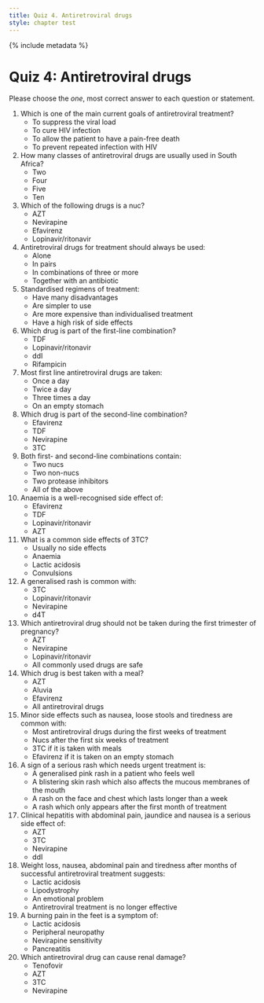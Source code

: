 ```yaml
---
title: Quiz 4. Antiretroviral drugs
style: chapter test
---
```


{% include metadata %}

# Quiz 4: Antiretroviral drugs

Please choose the *one*, most correct answer to each question or statement.

1.	Which is one of the main current goals of antiretroviral treatment?
	+	To suppress the viral load
	- 	To cure HIV infection
	- 	To allow the patient to have a pain-free death
	- 	To prevent repeated infection with HIV
2. How many classes of antiretroviral drugs are usually used in South Africa?
	-	Two
	+	Four
	- 	Five
	-	Ten
3. Which of the following drugs is a nuc?
	+	AZT
	-	Nevirapine
	-	Efavirenz
	-	Lopinavir/ritonavir
4. Antiretroviral drugs for treatment should always be used:
	-	Alone
	-	In pairs
	+	In combinations of three or more
	-	Together with an antibiotic
5. Standardised regimens of treatment:
	-	Have many disadvantages
	+	Are simpler to use
	-	Are more expensive than individualised treatment
	-	Have a high risk of side effects
6. Which drug is part of the first-line combination?
	+	TDF
	-	Lopinavir/ritonavir
	-	ddI
	-	Rifampicin
7. Most first line antiretroviral drugs are taken:
	+	Once a day
	-	Twice a day
	-	Three times a day
	-	On an empty stomach
8. Which drug is part of the second-line combination?
	-	Efavirenz
	-	TDF
	-	Nevirapine
	+	3TC
9. Both first- and second-line combinations contain:
	+	Two nucs
	-	Two non-nucs
	-	Two protease inhibitors
	-	All of the above
10. Anaemia is a well-recognised side effect of:
	-	Efavirenz
	-	TDF
	-	Lopinavir/ritonavir
	+	AZT
11.	What is a common side effects of 3TC?
	+	Usually no side effects
	-	Anaemia
	-	Lactic acidosis
	-	Convulsions
12. A generalised rash is common with:
	-	3TC
	-	Lopinavir/ritonavir
	+	Nevirapine
	-	d4T
13. Which antiretroviral drug should not be taken during the first trimester of pregnancy?
	-	AZT
	-	Nevirapine
	-	Lopinavir/ritonavir
	+	All commonly used drugs are safe
14. Which drug is best taken with a meal?
	-	AZT
	+	Aluvia
	-	Efavirenz
	-	All antiretroviral drugs
15. Minor side effects such as nausea, loose stools and tiredness are common with:
	+	Most antiretroviral drugs during the first weeks of treatment
	-	Nucs after the first six weeks of treatment
	-	3TC if it is taken with meals
	-	Efavirenz if it is taken on an empty stomach
16. A sign of a serious rash which needs urgent treatment is:
	-	A generalised pink rash in a patient who feels well
	+	A blistering skin rash which also affects the mucous membranes of the mouth
	-	A rash on the face and chest which lasts longer than a week
	-	A rash which only appears after the first month of treatment
17. Clinical hepatitis with abdominal pain, jaundice and nausea is a serious side effect of:
	-	AZT
	-	3TC
	+	Nevirapine
	-	ddI
18. Weight loss, nausea, abdominal pain and tiredness after months of successful antiretroviral treatment suggests:
	+	Lactic acidosis
	-	Lipodystrophy
	-	An emotional problem
	-	Antiretroviral treatment is no longer effective
19. A burning pain in the feet is a symptom of:
	-	Lactic acidosis
	+	Peripheral neuropathy
	-	Nevirapine sensitivity
	-	Pancreatitis
20. Which antiretroviral drug can cause renal damage?
	+	Tenofovir
	-	AZT
	-	3TC
	-	Nevirapine